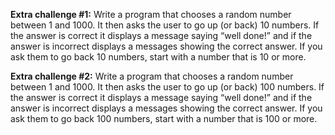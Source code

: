 **Extra challenge #1:** Write a program that chooses a random number between 1 and 1000. It then asks the user to go up (or back) 10 numbers. If the answer is correct it displays a message saying “well done!” and if the answer is incorrect displays a messages showing the correct answer. If you ask them to go back 10 numbers, start with a number that is 10 or more.

**Extra challenge #2:** Write a program that chooses a random number between 1 and 1000. It then asks the user to go up (or back) 100 numbers. If the answer is correct it displays a message saying “well done!” and if the answer is incorrect displays a messages showing the correct answer. If you ask them to go back 100 numbers, start with a number that is 100 or more.